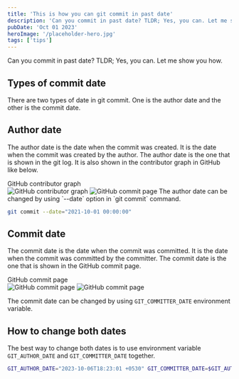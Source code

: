 ```yaml
---
title: 'This is how you can git commit in past date'
description: 'Can you commit in past date? TLDR; Yes, you can. Let me show you how.'
pubDate: 'Oct 01 2023'
heroImage: '/placeholder-hero.jpg'
tags: ['tips']
---
```


Can you commit in past date? TLDR; Yes, you can. Let me show you how.

## Types of commit date

There are two types of date in git commit. One is the author date and the other is the commit date.

## Author date

The author date is the date when the commit was created. It is the date when the commit was created by the author.
The author date is the one that is shown in the git log.
It is also shown in the contributor graph in GitHub like below.

<figcaption>GitHub contributor graph</figcaption>
<img src="/blog/git/github-contributor-graph-dark.png" alt="GitHub contributor graph" class="dark:block hidden mx-auto" />
<img src="/blog/git/github-contributor-graph.png" alt="GitHub commit page" class="dark:hidden mx-auto"/>
The author date can be changed by using `--date` option in `git commit` command.

```bash
git commit --date="2021-10-01 00:00:00"
```

## Commit date

The commit date is the date when the commit was committed. It is the date when the commit was committed by the committer.
The commit date is the one that is shown in the GitHub commit page.

<figcaption>GitHub commit page</figcaption>
<img src="/blog/git/github-commit-page-dark.png" alt="GitHub commit page" class="dark:block hidden mx-auto"/>
<img src="/blog/git/github-commit-page.png" alt="GitHub commit page" class="dark:hidden mx-auto"/>

The commit date can be changed by using `GIT_COMMITTER_DATE` environment variable.

## How to change both dates

The best way to change both dates is to use environment variable `GIT_AUTHOR_DATE` and `GIT_COMMITTER_DATE` together.

```bash
GIT_AUTHOR_DATE="2023-10-06T18:23:01 +0530" GIT_COMMITTER_DATE=$GIT_AUTHOR_DATE git commit -m "Commit message"
```
